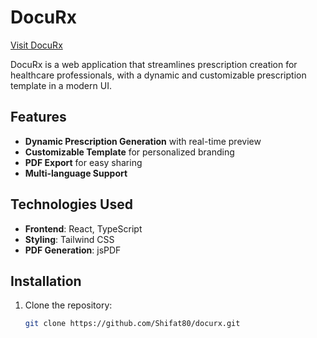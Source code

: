 # DocuRx

[Visit DocuRx](https://docurx.netlify.app/)

DocuRx is a web application that streamlines prescription creation for healthcare professionals, with a dynamic and customizable prescription template in a modern UI.

## Features

- **Dynamic Prescription Generation** with real-time preview
- **Customizable Template** for personalized branding
- **PDF Export** for easy sharing
- **Multi-language Support**

## Technologies Used

- **Frontend**: React, TypeScript
- **Styling**: Tailwind CSS
- **PDF Generation**: jsPDF

## Installation

1. Clone the repository:
   ```bash
   git clone https://github.com/Shifat80/docurx.git
